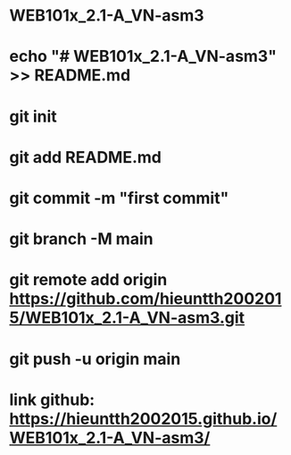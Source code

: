 # WEB101x_2.1-A_VN-asm3
# echo "# WEB101x_2.1-A_VN-asm3" >> README.md
# git init
# git add README.md
# git commit -m "first commit"
# git branch -M main
# git remote add origin https://github.com/hieuntth2002015/WEB101x_2.1-A_VN-asm3.git
# git push -u origin main
# link github: https://hieuntth2002015.github.io/WEB101x_2.1-A_VN-asm3/
